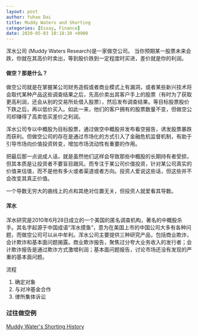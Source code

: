 ```yaml
---
layout: post
author: Yuhao Dai
title: Muddy Waters and Shorting
categories: [Essay, Finance]
date: 2020-05-03 10:18:20 +0900
---
```


浑水公司 (Muddy Waters Research)是一家做空公司。
当你预期某一股票未来会跌，你就在其高价时卖出，等到股价跌到一定程度时买进，差价就是你的利润。

#### 做空？那是什么？
做空公司就是在掌握某公司财务造假或者商业模式上有漏洞，或者某些新兴技术将会取代某种产品这些调查结果之后，先高价卖出其客户手上的股票（有时为了获取更高利润，还会从别的交易所处借入股票），然后发布调查结果。等目标股票股价下跌之后，再以低价买入。如此一来，他们的客户拥有的股票数量不变，但做空公司却赚得了高卖低买差价之利润。

浑水公司专以中概股为目标股票，通过做空中概股并发布看空报告，诱发股票暴跌而获利。但做空公司的存在是通过市场化的方式引入了金融危机监督机制，有助于引导市场向价值投资转变，增加市场流动性有重要的作用。

把最后那一点说成人话，就是虽然他们这样会导致那些中概股的长期持有者受损，但其本质是让投资者不要盲目跟风，而专注于某公司价值投资，针对某公司真实的价值来估值，而不是他有多火或者渠道或者方向。投资人爱说这些话，但这些并不会改变其真正价值。

一个导数无穷大的曲线上的点和其绝对位置无关，但投资人就爱看其导数。

#### 浑水
浑水研究是2010年6月28日成立的一个美国的匿名调查机构，著名的中概股杀手。其名字起源于中国成语“浑水摸鱼”，意为在美国上市的中国公司大多有各种问题，而做空公司可以从中牟利。浑水公司主要提供三种研究产品，包括商业欺诈，会计欺诈和基本面问题揭露。商业欺诈报告，聚焦过分夸大业务收入的发行者；会计欺诈报告是通过欺诈方式激增利润；基本面问题报告，讨论市场还没有发现的严重的基本面问题。

流程
1. 确定对象
2. 与对冲基金合作
3. 律所集体诉讼

### 过往做空例
[Muddy Water's Shorting History](/assets/Muddy-waters.png)
